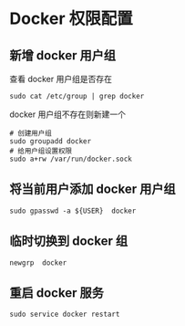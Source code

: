 # Docker 权限配置

## 新增 docker 用户组

查看 docker 用户组是否存在

```
sudo cat /etc/group | grep docker
``` 

docker 用户组不存在则新建一个

```
# 创建用户组
sudo groupadd docker
# 给用户组设置权限
sudo a+rw /var/run/docker.sock
```

## 将当前用户添加 docker 用户组

```
sudo gpasswd -a ${USER}  docker
```

## 临时切换到 docker 组

```
newgrp  docker

```

## 重启 docker 服务

```
sudo service docker restart

```
